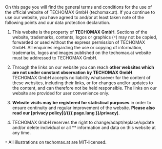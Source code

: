 
On this page you will find the general terms and conditions for the use of the official website of TECHOMAX GmbH (techomax.at). If you continue to use our website, you have agreed to and/or at least taken note of the following points and our data protection declaration.

1. This website is the property of **TECHOMAX GmbH**. Sections of the website, trademarks, contents, logos or graphics (`*`) may not be copied, forwarded or used without the express permission of TECHOMAX GmbH. All enquiries regarding the use or copying of information, trademarks, logos and images published on the techomax.at website must be addressed to TECHOMAX GmbH.

2. Through the links on our website you can reach **other websites which are not under constant observation by TECHOMAX GmbH**. TECHOMAX GmbH accepts no liability whatsoever for the content of these websites, including their links, or for changes and/or updates to the content, and can therefore not be held responsible. The links on our website are provided for user convenience only.

3. **Website visits may be registered for statistical purposes** in order to ensure continuity and regular improvement of the website. **Please also read our [privacy policy](/{{{ page.lang }}/privacy)**.

4. TECHOMAX GmbH reserves the right to change/adapt/replace/update and/or delete individual or all ** information and data on this website at any time.

`*` All illustrations on techomax.at are MIT-licensed.
